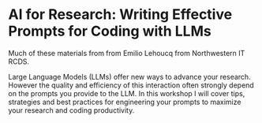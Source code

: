 # AI for Research: Writing Effective Prompts for Coding with LLMs

Much of these materials from from Emilio Lehoucq from Northwestern IT RCDS.

Large Language Models (LLMs) offer new ways to advance your research.  However the quality and efficiency of this interaction often strongly depend on the prompts you provide to the LLM.  In this workshop I will cover tips, strategies and best practices for engineering your prompts to maximize your research and coding productivity.
